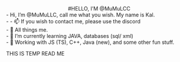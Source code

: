 <div align="center">
#HELLO, I'M @MuMuLCC 
</div>
-  Hi, I’m @MuMuLLC, call me what you wish. My name is Kal. </br>
-  - 📫 If you wish to contact me, please use the discord </br>
- 👀 All things me. </br>
- 🌱 I’m currently learning JAVA, databases (sql/ xml) </br>
- 💞️ Working with JS (TS), C++, Java (new), and some other fun stuff. </br>

<!---
VIM
VSCODE 
--->

THIS IS TEMP READ ME 
